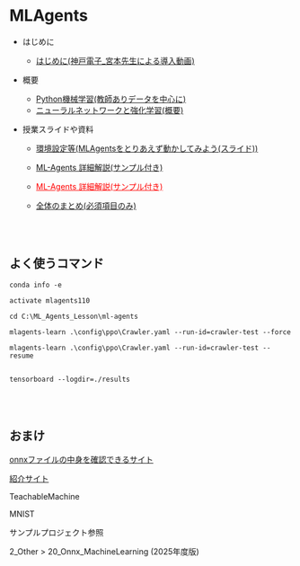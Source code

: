 # MLAgents
- はじめに
  - [はじめに(神戸電子_宮本先生による導入動画)](https://drive.google.com/file/d/1YiVMleM__0kqXRKBs5UO9bq2N7a0mhYO/view?usp=drive_link)

- 概要
  - <a href="https://drive.google.com/drive/folders/1Pwr0G_I46uJpsPWQFGAk6pymbJDx_hR_" target="_blank">Python機械学習(教師ありデータを中心に)</a>
  - [ニューラルネットワークと強化学習(概要)](3_7_NN_RL.md)

- 授業スライドや資料  
  -  <a href="https://drive.google.com/drive/folders/1Qxd4PeikBb7pztRt8RDlirOxi1tCofYk" target="_blank">環境設定等(MLAgentsをとりあえず動かしてみよう(スライド))</a>

  - [ML-Agents 詳細解説(サンプル付き)](Textbook/0.md)

  - <a href="Textbook/0.md" style="color: red;">ML-Agents 詳細解説(サンプル付き)</a>

  - [全体のまとめ(必須項目のみ)](3_ALL.md)





<br>

<br>

## よく使うコマンド

```
conda info -e

activate mlagents110

cd C:\ML_Agents_Lesson\ml-agents

mlagents-learn .\config\ppo\Crawler.yaml --run-id=crawler-test --force

mlagents-learn .\config\ppo\Crawler.yaml --run-id=crawler-test --resume


tensorboard --logdir=./results
```



<br>

<br>


## おまけ

<a href="https://netron.app/" target="_blank">onnxファイルの中身を確認できるサイト</a>

<a href="https://developer.mamezou-tech.com/blogs/2023/02/06/ml-model-visualizer-netron/" target="_blank">紹介サイト</a>


TeachableMachine

MNIST

サンプルプロジェクト参照

2_Other > 20_Onnx_MachineLearning
(2025年度版)


